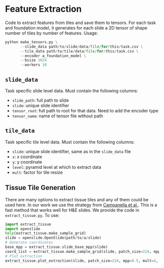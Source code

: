 # Feature Extraction

Code to extract features from tiles and save them to tensors. For each task and foundation model, it generates for each slide a 2D tensor of shape number of tiles by number of features.
Usage:
```python
python make_tensors.py \
       --slide_data path/to/slide/data/file/for/this/task.csv \
       --tile_data path/to/tile/data/file/for/this/task.csv \
       --encoder a_foundation_model \
       --bsize 1024
       --workers 10
```

## `slide_data`
Task specific slide level data. Must contain the following columns:
- `slide_path`: full path to slide
- `slide`: unique slide identifier
- `tensor_root`: full path to root for that data. Need to add the encoder type
- `tensor_name`: name of tensor file without path

## `tile_data`
Task specific tile level data. Must contain the following columns:
- `slide`: unique slide identifier, same as in the `slide_data` file
- `x`: x coordinate
- `y`: y coordinate
- `level`: pyramid level at which to extract data
- `mult`: factor for tile resize

## Tissue Tile Generation
There are many options to extract tissue tiles and any of them could be used here. In our work we use the strategy from [Campanella et al.](https://www.nature.com/articles/s41591-019-0508-1).
This is a fast method that works well for H&E slides. We provide the code in `extract_tissue.py`. To use:
```python
import extract_tissue
import openslide
help(extract_tissue.make_sample_grid)
slide = openslide.OpenSlide(path/to/a/slide)
# Generate coordinates
base_mpp = extract_tissue.slide_base_mpp(slide)
coord_list = extract_tissue.make_sample_grid(slide, patch_size=224, mpp=0.5, mult=4, base_mpp=base_mpp)
# Plot extraction
extract_tissue.plot_extraction(slide, patch_size=224, mpp=0.5, mult=4, base_mpp=base_mpp)
```
